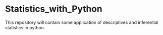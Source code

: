 # Statistics_with_Python
This repository will contain some application of descriptives and inferential statistics in python.
